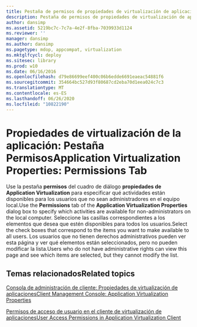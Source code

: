 ```yaml
---
title: Pestaña de permisos de propiedades de virtualización de aplicaciones
description: Pestaña de permisos de propiedades de virtualización de aplicaciones
author: dansimp
ms.assetid: 5219bc7c-7c7a-4e2f-8fba-7039933d1124
ms.reviewer: ''
manager: dansimp
ms.author: dansimp
ms.pagetype: mdop, appcompat, virtualization
ms.mktglfcycl: deploy
ms.sitesec: library
ms.prod: w10
ms.date: 06/16/2016
ms.openlocfilehash: d79e86699eef400c06b6edde6691eaeac54881f6
ms.sourcegitcommit: 354664bc527d93f80687cd2eba70d1eea024c7c3
ms.translationtype: MT
ms.contentlocale: es-ES
ms.lasthandoff: 06/26/2020
ms.locfileid: "10822190"
---
```

# <span data-ttu-id="a2e36-103">Propiedades de virtualización de la aplicación: Pestaña Permisos</span><span class="sxs-lookup"><span data-stu-id="a2e36-103">Application Virtualization Properties: Permissions Tab</span></span>


<span data-ttu-id="a2e36-104">Use la pestaña **permisos** del cuadro de diálogo **propiedades de Application Virtualization** para especificar qué actividades están disponibles para los usuarios que no sean administradores en el equipo local.</span><span class="sxs-lookup"><span data-stu-id="a2e36-104">Use the **Permissions** tab of the **Application Virtualization Properties** dialog box to specify which activities are available for non-administrators on the local computer.</span></span> <span data-ttu-id="a2e36-105">Seleccione las casillas correspondientes a los elementos que desea que estén disponibles para todos los usuarios.</span><span class="sxs-lookup"><span data-stu-id="a2e36-105">Select the check boxes that correspond to the items you want to make available to all users.</span></span> <span data-ttu-id="a2e36-106">Los usuarios que no tienen derechos administrativos pueden ver esta página y ver qué elementos están seleccionados, pero no pueden modificar la lista.</span><span class="sxs-lookup"><span data-stu-id="a2e36-106">Users who do not have administrative rights can view this page and see which items are selected, but they cannot modify the list.</span></span>

## <span data-ttu-id="a2e36-107">Temas relacionados</span><span class="sxs-lookup"><span data-stu-id="a2e36-107">Related topics</span></span>


[<span data-ttu-id="a2e36-108">Consola de administración de cliente: Propiedades de virtualización de aplicaciones</span><span class="sxs-lookup"><span data-stu-id="a2e36-108">Client Management Console: Application Virtualization Properties</span></span>](client-management-console-application-virtualization-properties.md)

[<span data-ttu-id="a2e36-109">Permisos de acceso de usuario en el cliente de virtualización de aplicaciones</span><span class="sxs-lookup"><span data-stu-id="a2e36-109">User Access Permissions in Application Virtualization Client</span></span>](user-access-permissions-in-application-virtualization-client.md)

 

 





